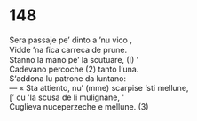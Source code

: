 # 148
  
Sera passaje pe’ dinto a ’nu vico ,  
Vidde ’na ﬁca carreca de prune.  
Stanno la mano pe’ la scutuare, (I) ’  
Cadevano percoche (2) tanto l‘una.  
S‘addona lu patrone da luntano:  
— « Sta attiento, nu’ (mme) scarpise ‘sti mellune,  
[’ cu 'la scusa de li mulignane, '  
Cuglieva nuceperzeche e mellune. (3)  
  

